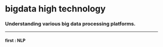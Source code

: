 # bigdata high technology
### Understanding various big data processing platforms.
___

#### first : NLP
